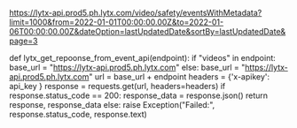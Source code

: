 https://lytx-api.prod5.ph.lytx.com/video/safety/eventsWithMetadata?limit=1000&from=2022-01-01T00:00:00.00Z&to=2022-01-06T00:00:00.00Z&dateOption=lastUpdatedDate&sortBy=lastUpdatedDate&page=3



def lytx_get_repoonse_from_event_api(endpoint):
    if "videos" in endpoint:
        base_url = "https://lytx-api.prod5.ph.lytx.com"
    else:
        base_url = "https://lytx-api.prod5.ph.lytx.com"
    url = base_url + endpoint
    headers = {'x-apikey': api_key }
    response = requests.get(url, headers=headers)
    if response.status_code == 200:
        response_data = response.json()
        return response, response_data
    else:
        raise Exception("Failed:", response.status_code, response.text)
